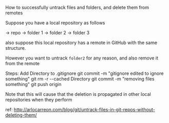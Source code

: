 
How to successfully untrack files and folders, and delete them from remotes

Suppose you have a local repository as follows

-> repo
   -> folder 1
   -> folder 2
   -> folder 3

   also suppose this local repository has a remote in GitHub with the same
   structure.

However you want to untrack `folder2` for any reason, and also remove it from the remote

Steps:
Add Directory to .gitignore
git commit -m "gitignore edited to ignore something"
git rm -r --cached Directory
git commit -m "removing files something"
git push origin

Note that this will cause that the deletion is propagated in other local
repositories when they perform

ref:
http://arlocarreon.com/blog/git/untrack-files-in-git-repos-without-deleting-them/
